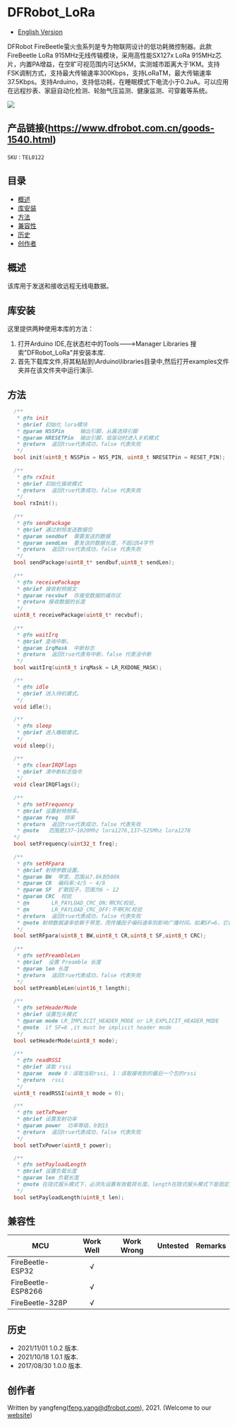 # DFRobot_LoRa
- [English Version](./README.md)

DFRobot FireBeetle萤火虫系列是专为物联网设计的低功耗微控制器。此款FireBeetle LoRa 915MHz无线传输模块，采用高性能SX127x LoRa 915MHz芯片，内置PA增益，在空旷可视范围内可达5KM，实测城市距离大于1KM。支持FSK调制方式，支持最大传输速率300Kbps，支持LoRaTM，最大传输速率37.5Kbps。支持Arduino，支持低功耗，在睡眠模式下电流小于0.2uA。可以应用在远程抄表、家庭自动化检测、轮胎气压监测、健康监测、可穿戴等系统。

![](./resources/images/TEL0122.png)


## 产品链接(https://www.dfrobot.com.cn/goods-1540.html)

    SKU：TEL0122

## 目录

* [概述](#概述)
* [库安装](#库安装)
* [方法](#方法)
* [兼容性](#兼容性)
* [历史](#历史)
* [创作者](#创作者)
 
## 概述
该库用于发送和接收远程无线电数据。

## 库安装

这里提供两种使用本库的方法：
1. 打开Arduino IDE,在状态栏中的Tools--->Manager Libraries 搜索"DFRobot_LoRa"并安装本库.
2. 首先下载库文件,将其粘贴到\Arduino\libraries目录中,然后打开examples文件夹并在该文件夹中运行演示.


## 方法

```C++
  /**
   * @fn init
   * @brief 初始化 lora模块
   * @param NSSPin     输出引脚，从属选择引脚
   * @param NRESETPin  输出引脚，低驱动时进入关机模式
   * @return  返回true代表成功，false 代表失败
   */
  bool init(uint8_t NSSPin = NSS_PIN, uint8_t NRESETPin = RESET_PIN);
  
  /**
   * @fn rxInit
   * @brief 初始化接收模式
   * @return  返回true代表成功，false 代表失败
   */
  bool rxInit();
  
  /**
   * @fn sendPackage
   * @brief 通过射频发送数据包
   * @param sendbuf  需要发送的数据
   * @param	sendLen  要发送的数据长度，不超过64字节
   * @return  返回true代表成功，false 代表失败
   */
  bool sendPackage(uint8_t* sendbuf,uint8_t sendLen);
  
  /**
   * @fn receivePackage
   * @brief 接收射频报文
   * @param recvbuf  存接受数据的缓存区
   * @return 接收数据的长度
   */
  uint8_t receivePackage(uint8_t* recvbuf);
  
  /**
   * @fn waitIrq
   * @brief 查询中断。
   * @param irqMask  中断标志
   * @return  返回true代表有中断，false 代表没中断
   */
  bool waitIrq(uint8_t irqMask = LR_RXDONE_MASK);

  /**
   * @fn idle
   * @brief 进入待机模式。
   */
  void idle();

  /**
   * @fn sleep
   * @brief 进入睡眠模式。
   */
  void sleep();

  /**
   * @fn clearIRQFlags
   * @brief 清中断标志指令
   */
  void clearIRQFlags();
  
  /**
   * @fn setFrequency
   * @brief 设置射频频率。
   * @param	freq  频率
   * @return  返回true代表成功，false 代表失败
   * @note   范围是137~1020Mhz lora1276,137~525Mhz lora1278
  */
  bool setFrequency(uint32_t freq);
  
  /**
   * @fn setRFpara
   * @brief 射频参数设置。
   * @param BW  带宽，范围从7.8k到500k
   * @param CR  编码率:4/5 ~ 4/8
   * @param SF  扩散因子，范围为6 ~ 12
   * @param CRC  校验
   * @n       LR_PAYLOAD_CRC_ON:带CRC校验,
   * @n       LR_PAYLOAD_CRC_OFF:不带CRC校验
   * @return  返回true代表成功，false 代表失败
   * @note 射频数据速率依赖于带宽，而传播因子编码速率则影响广播时间。如果SF=6，它将在这个函数中转为隐式模式
   */
  bool setRFpara(uint8_t BW,uint8_t CR,uint8_t SF,uint8_t CRC);
  
  /**
   * @fn setPreambleLen
   * @brief  设置 Preamble 长度
   * @param len 长度
   * @return  返回true代表成功，false 代表失败
   */
  bool setPreambleLen(uint16_t length);

  /**
   * @fn setHeaderMode
   * @brief 设置包头模式
   * @param	mode LR_IMPLICIT_HEADER_MODE or LR_EXPLICIT_HEADER_MODE
   * @note	if SF=6 ,it must be implicit header mode
   */
  bool setHeaderMode(uint8_t mode);
  
  /**
   * @fn readRSSI
   * @brief 读取 rssi
   * @param  mode 0：读取当前rssi, 1：读取接收到的最后一个包的rssi
   * @return  rssi
   */
  uint8_t readRSSI(uint8_t mode = 0);

  /**
   * @fn setTxPower
   * @brief 设置发射功率
   * @param power  功率等级，0到15
   * @return  返回true代表成功，false 代表失败
   */
  bool setTxPower(uint8_t power);

  /**
   * @fn setPayloadLength
   * @brief 设置负载长度
   * @param	len 负载长度
   * @note 在隐式报头模式下，必须先设置有效载荷长度。length在隐式报头模式下是固定的
   */
  bool setPayloadLength(uint8_t len);
```

## 兼容性

MCU                | Work Well | Work Wrong | Untested  | Remarks
------------------ | :----------: | :----------: | :---------: | -----
FireBeetle-ESP32   |      √       |             |            | 
FireBeetle-ESP8266 |      √       |             |            | 
FireBeetle-328P    |      √       |             |            | 


## 历史

- 2021/11/01 1.0.2 版本.
- 2021/10/18 1.0.1 版本.
- 2017/08/30 1.0.0 版本.

## 创作者

Written by yangfeng(feng.yang@dfrobot.com), 2021. (Welcome to our [website](https://www.dfrobot.com/))
